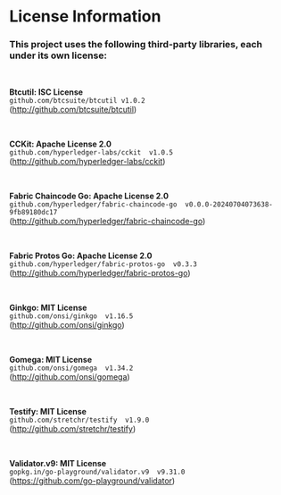 # License Information

### This project uses the following third-party libraries, each under its own license:

<br>

**Btcutil: ISC License**  
`github.com/btcsuite/btcutil v1.0.2`  
(http://github.com/btcsuite/btcutil)

<br>

**CCKit: Apache License 2.0**  
`github.com/hyperledger-labs/cckit  v1.0.5`  
(http://github.com/hyperledger-labs/cckit)

<br>

**Fabric Chaincode Go: Apache License 2.0**  
`github.com/hyperledger/fabric-chaincode-go  v0.0.0-20240704073638-9fb89180dc17`  
(http://github.com/hyperledger/fabric-chaincode-go)

<br>

**Fabric Protos Go: Apache License 2.0**  
`github.com/hyperledger/fabric-protos-go  v0.3.3`  
(http://github.com/hyperledger/fabric-protos-go)

<br>

**Ginkgo: MIT License**  
`github.com/onsi/ginkgo  v1.16.5`  
(http://github.com/onsi/ginkgo)

<br>

**Gomega: MIT License**  
`github.com/onsi/gomega  v1.34.2`  
(http://github.com/onsi/gomega) 

<br>

**Testify: MIT License**  
`github.com/stretchr/testify  v1.9.0`  
(http://github.com/stretchr/testify)

<br>

**Validator.v9: MIT License**  
`gopkg.in/go-playground/validator.v9  v9.31.0`  
(https://github.com/go-playground/validator)